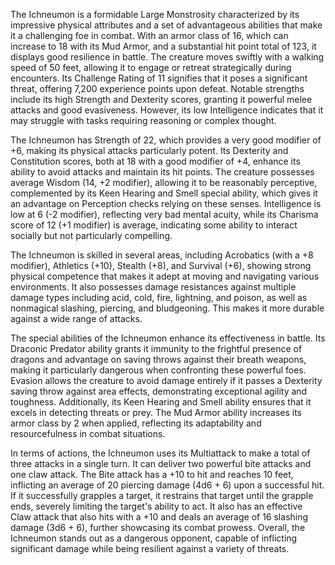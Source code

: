 The Ichneumon is a formidable Large Monstrosity characterized by its impressive physical attributes and a set of advantageous abilities that make it a challenging foe in combat. With an armor class of 16, which can increase to 18 with its Mud Armor, and a substantial hit point total of 123, it displays good resilience in battle. The creature moves swiftly with a walking speed of 50 feet, allowing it to engage or retreat strategically during encounters. Its Challenge Rating of 11 signifies that it poses a significant threat, offering 7,200 experience points upon defeat. Notable strengths include its high Strength and Dexterity scores, granting it powerful melee attacks and good evasiveness. However, its low Intelligence indicates that it may struggle with tasks requiring reasoning or complex thought.

The Ichneumon has Strength of 22, which provides a very good modifier of +6, making its physical attacks particularly potent. Its Dexterity and Constitution scores, both at 18 with a good modifier of +4, enhance its ability to avoid attacks and maintain its hit points. The creature possesses average Wisdom (14, +2 modifier), allowing it to be reasonably perceptive, complemented by its Keen Hearing and Smell special ability, which gives it an advantage on Perception checks relying on these senses. Intelligence is low at 6 (-2 modifier), reflecting very bad mental acuity, while its Charisma score of 12 (+1 modifier) is average, indicating some ability to interact socially but not particularly compelling.

The Ichneumon is skilled in several areas, including Acrobatics (with a +8 modifier), Athletics (+10), Stealth (+8), and Survival (+6), showing strong physical competence that makes it adept at moving and navigating various environments. It also possesses damage resistances against multiple damage types including acid, cold, fire, lightning, and poison, as well as nonmagical slashing, piercing, and bludgeoning. This makes it more durable against a wide range of attacks.

The special abilities of the Ichneumon enhance its effectiveness in battle. Its Draconic Predator ability grants it immunity to the frightful presence of dragons and advantage on saving throws against their breath weapons, making it particularly dangerous when confronting these powerful foes. Evasion allows the creature to avoid damage entirely if it passes a Dexterity saving throw against area effects, demonstrating exceptional agility and toughness. Additionally, its Keen Hearing and Smell ability ensures that it excels in detecting threats or prey. The Mud Armor ability increases its armor class by 2 when applied, reflecting its adaptability and resourcefulness in combat situations.

In terms of actions, the Ichneumon uses its Multiattack to make a total of three attacks in a single turn. It can deliver two powerful bite attacks and one claw attack. The Bite attack has a +10 to hit and reaches 10 feet, inflicting an average of 20 piercing damage (4d6 + 6) upon a successful hit. If it successfully grapples a target, it restrains that target until the grapple ends, severely limiting the target's ability to act. It also has an effective Claw attack that also hits with a +10 and deals an average of 16 slashing damage (3d6 + 6), further showcasing its combat prowess. Overall, the Ichneumon stands out as a dangerous opponent, capable of inflicting significant damage while being resilient against a variety of threats.